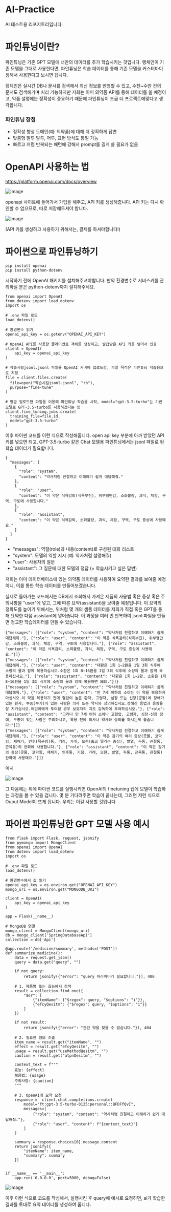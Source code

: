 # AI-Practice
AI 테스트용 리포지토리입니다.

# 파인튜닝이란?
파인튜닝은 기존 GPT 모델에 너만의 데이터를 추가 학습시키는 것입니다. 랭체인이 기존 모델을 그대로 사용한다면, 파인튜닝은 학습 데이터를 통해 기존 모델을 커스터마이징해서 사용한다고 보시면 됩니다.

랭체인은 실시간 DB나 문서를 검색해서 최신 정보를 반영할 수 있고, 수천~수만 건의 문서도 검색해가며 처리 가능하지만 저희는 이미 의약품 API를 통해 데이터를 쓸 예정이고, 약품 설명에는 정확성이 중요하기 때문에 파인튜닝이 조금 더 프로젝트에맞다고 생각합니다. 

### 파인튜닝 장점
- 정확성 향상	도메인(예: 의약품)에 대해 더 정확하게 답변
- 맞춤형 말투	말투, 어투, 표현 방식도 통일 가능
- 빠르고 저렴	반복되는 패턴에 강해서 prompt를 길게 쓸 필요가 없음

# OpenAPI 사용하는 법
https://platform.openai.com/docs/overview 

![image](https://github.com/user-attachments/assets/be668c3a-81f0-4d73-b953-6bf7b1ec0e50)

openapi 사이트에 들어가서 가입을 해주고, API 키를 생성해줍니다. API 키는 다시 확인할 수 없으므로, 따로 저장해두셔야 합니다.

![image](https://github.com/user-attachments/assets/4d6a31eb-6d7a-4cf4-ab63-c0874464ed90)

(API 키를 생성하고 사용하기 위해서는, 결제를 하셔야합니다!)

# 파이썬으로 파인튜닝하기
```
pip install openai  
pip install python-dotenv
```
시작하기 전에 OpenAI 패키지를 설치해주셔야합니다. 만약 환경변수로 서비스키를 관리하실 분은 python-dotenv까지 설치해주세요.

```
from openai import OpenAI
from dotenv import load_dotenv
import os

# .env 파일 로드
load_dotenv()

# 환경변수 읽기
openai_api_key = os.getenv("OPENAI_API_KEY")

# OpenAI API를 사용할 클라이언트 객체를 생성하고, 발급받은 API 키를 넣어서 인증
client = OpenAI(
    api_key = openai_api_key
)

# 학습시킬jsonl.jsonl 파일을 OpenAI 서버에 업로드함, 파일 목적은 파인튜닝 학습용으로 지정
file = client.files.create(
  file=open("학습시킬jsonl.jsonl", "rb"),
  purpose="fine-tune"
)

# 방금 업로드한 파일을 이용해 파인튜닝 학습을 시작, model="gpt-3.5-turbo"는 기반 모델로 GPT-3.5-turbo를 사용하겠다는 뜻
client.fine_tuning.jobs.create(
  training_file=file.id,
  model="gpt-3.5-turbo"
)
```
이후 파이썬 코드를 이런 식으로 작성해줍니다. open api key 부분에 아까 받았던 API키를 넣으면 되고, GPT-3.5-turbo 같은 Chat 모델용 파인튜닝에서는 jsonl 파일로 된 학습 데이터가 필요합니다. 

```
{
  "messages": [
    {
      "role": "system",
      "content": "약사처럼 친절하고 이해하기 쉽게 대답해줘."
    },
    {
      "role": "user",
      "content": "이 약은 식욕감퇴(식욕부진), 위부팽만감, 소화불량, 과식, 체함, 구역, 구토에 사용합니다."
    },
    {
      "role": "assistant",
      "content": "이 약은 식욕감퇴, 소화불량, 과식, 체함, 구역, 구토 증상에 사용돼요."
    }
  ]
}
```
- "messages": 역할(role)과 내용(content)로 구성된 대화 리스트
- "system": 모델의 역할 지시 (예: 약사처럼 설명해줘)
- "user": 사용자의 질문
- "assistant": 그 질문에 대한 모델의 정답 (= 학습시키고 싶은 답변)

저희는 이미 데이터베이스에 있는 의약품 데이터를 사용하여 요약한 결과를 보여줄 예정이니, 이를 통한 학습 데이터를 만들어보겠습니다.

실제로 돌아가는 코드에서는 DB에서 조회해서 가져온 제품의 사용법 혹은 증상 혹은 주의사항을 "user"에 넣고, 그에 따른 요약(assistant)을 보여줄 예정입니다. 이 요약의 정확도를 높이기 위해서는, 
위처럼 몇 개의 샘플 데이터를 저희가 직접 혹은 GPT를 통해 요약한 다음 assistant에 넣어줍니다. 이 과정을 여러 번 반복하여 jsonl 파일을 만들면 정교한 학습데이터를 만들 수 있습니다.

```
{"messages": [{"role": "system", "content": "약사처럼 친절하고 이해하기 쉽게 대답해줘."}, {"role": "user", "content": "이 약은 식욕감퇴(식욕부진), 위부팽만감, 소화불량, 과식, 체함, 구역, 구토에 사용합니다."}, {"role": "assistant", "content": "이 약은 식욕감퇴, 소화불량, 과식, 체함, 구역, 구토 증상에 사용돼요."}]}
{"messages": [{"role": "system", "content": "약사처럼 친절하고 이해하기 쉽게 대답해줘."}, {"role": "user", "content": "대환은 1회 1∼2환을 1일 3회 식후에 소량의 물과 함께 복용하십시오.소환은 1회 8∼16환을 1일 3회 식후에 소량의 물과 함께 복용하십시오."}, {"role": "assistant", "content": "대환은 1회 1∼2환, 소환은 1회 8∼16환을 1일 3회 식후에 소량의 물과 함께 복용하면 돼요."}]}
{"messages": [{"role": "system", "content": "약사처럼 친절하고 이해하기 쉽게 대답해줘."}, {"role": "user", "content": "만 7세 이하의 소아는 이 약을 복용하지 마십시오.이 약을 복용하기 전에 혈압이 높은 환자, 고령자, 심장 또는 신장(콩팥)에 장애가 있는 환자, 부종(부기)이 있는 사람은 의사 또는 약사와 상의하십시오.정해진 용법과 용량을 잘 지키십시오.어린이에게 투여할 경우 보호자의 지도 감독하에 투여하십시오."}, {"role": "assistant", "content": "그러나 만 7세 이하 소아나 고혈압, 고령자, 심장·신장 장애, 부종이 있는 사람은 주의하시고, 복용 전에 의사나 약사와 상의를 하시는게 좋습니다!"}]}
{"messages": [{"role": "system", "content": "약사처럼 친절하고 이해하기 쉽게 대답해줘."}, {"role": "user", "content": "이 약은 감기의 여러 증상(콧물, 코막힘, 재채기, 인후(목구멍)통, 기침, 가래, 오한(춥고 떨리는 증상), 발열, 두통, 관절통, 근육통)의 완화에 사용합니다."}, {"role": "assistant", "content": "이 약은 감기의 증상(콧물, 코막힘, 재채기, 인후통, 기침, 가래, 오한, 발열, 두통, 근육통, 관절통) 완화에 사용돼요."}]}
```
예시

![image](https://github.com/user-attachments/assets/60a566bb-f68f-4ceb-a4a3-21b10a9703ea)

그 다음에는 위에 파이썬 코드를 실행시키면 OpenAI의 finetuning 탭에 모델이 학습하는 과정을 볼 수 있을 겁니다. 몇 분 기다려주면 학습이 끝나는데, 그러면 저런 식으로
Ouput Model이 뜨게 됩니다. 우리는 이걸 사용할 것입니다.

# 파이썬 파인튜닝한 GPT 모델 사용 예시
```
from flask import Flask, request, jsonify
from pymongo import MongoClient
from openai import OpenAI
from dotenv import load_dotenv
import os

# .env 파일 로드
load_dotenv()

# 환경변수에서 값 읽기
openai_api_key = os.environ.get("OPENAI_API_KEY")
mongo_uri = os.environ.get("MONGODB_URI")

client = OpenAI(
    api_key = openai_api_key
)

app = Flask(__name__)

# MongoDB 연결
mongo_client = MongoClient(mongo_uri)
db = mongo_client['SpringDatabaseApi']
collection = db['Api']

@app.route('/medicine/summary', methods=['POST'])
def summarize_medicine():
    data = request.get_json()
    query = data.get("query", "")

    if not query:
        return jsonify({"error": "query 파라미터가 필요합니다."}), 400

    # 1. 제품명 또는 효능에서 검색
    result = collection.find_one({
        "$or": [
            {"itemName": {"$regex": query, "$options": "i"}},
            {"efcyQesitm": {"$regex": query, "$options": "i"}}
        ]
    })

    if not result:
        return jsonify({"error": "관련 약을 찾을 수 없습니다."}), 404

    # 2. 필요한 정보 추출
    item_name = result.get("itemName", "")
    effect = result.get("efcyQesitm", "")
    usage = result.get("useMethodQesitm", "")
    caution = result.get("atpnQesitm", "")

    context_text = f"""
    효능: {effect}
    복용법: {usage}
    주의사항: {caution}
    """

    # 3. OpenAI에 요약 요청
    response =  client.chat.completions.create(
        model="ft:gpt-3.5-turbo-0125:personal::BFDFfQvI",
        messages=[
            {"role": "system", "content": "약사처럼 친절하고 이해하기 쉽게 대답해줘."},
            {"role": "user", "content": f"{context_text}"}
        ]
    )

    summary = response.choices[0].message.content
    return jsonify({
        "itemName": item_name,
        "summary": summary
    })


if __name__ == '__main__':
    app.run('0.0.0.0', port=5000, debug=False)
```
![image](https://github.com/user-attachments/assets/52f7f633-67f1-4d6a-b5cc-1916be02a6a0)

이후 이런 식으로 코드를 작성해서, 실행시킨 후 query에 예시로 요청하면, ai가 학습한 결과를 토대로 요약 데이터를 생성하여 줍니다.

